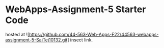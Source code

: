 # WebApps-Assignment-5 Starter Code
hosted at ![https://github.com/44-563-Web-Apps-F22/44563-webapps-assignment-5-SaiTej10132.git] insect link.